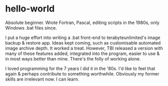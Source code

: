 # hello-world
Absolute beginner. Wrote Fortran, Pascal, editing scripts in the 1980s, only Windows .bat files since.

I put a huge effort into writing a .bat front-end to terabyteunlimited's image backup & restore app. Ideas kept coming, such as customisable automated image archive depth. It worked a treat. However, TBI released a version with many of these features added, integrated into the program, easier to use & in most ways better than mine. There's the folly of working alone.

I loved programming for the 7 years I did it in the '80s. I'd like to feel that again & perhaps contribute to something worthwhile. Obviously my former skills are irrelevant now. I can learn.
